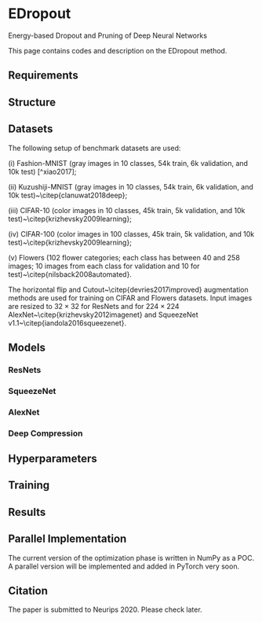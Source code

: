 # EDropout
Energy-based Dropout and Pruning of Deep Neural Networks

This page contains codes and description on the EDropout method.

## Requirements


## Structure

## Datasets
The following setup of benchmark datasets are used: 

(i) Fashion-MNIST (gray images in 10 classes, 54k train, 6k validation, and 10k test) [^xiao2017];

(ii) Kuzushiji-MNIST (gray images in 10 classes, 54k train, 6k validation, and 10k test)~\citep{clanuwat2018deep}; 

(iii) CIFAR-10 (color images in 10 classes, 45k train, 5k validation, and 10k test)~\citep{krizhevsky2009learning};

(iv) CIFAR-100 (color images in 100 classes, 45k train, 5k validation, and 10k test)~\citep{krizhevsky2009learning};

(v) Flowers (102 flower categories; each class has between 40 and 258 images; 10 images from each class for validation and 10 for test)~\citep{nilsback2008automated}. 

The horizontal flip and Cutout~\citep{devries2017improved} augmentation methods are used for training on CIFAR and Flowers datasets. Input images are resized to $32\times32$ for ResNets and for $224\times224$ AlexNet~\citep{krizhevsky2012imagenet} and SqueezeNet v1.1~\citep{iandola2016squeezenet}. 

## Models
### ResNets

### SqueezeNet

### AlexNet

### Deep Compression

## Hyperparameters


## Training


## Results


## Parallel Implementation
The current version of the optimization phase is written in NumPy as a POC. A parallel version will be implemented and added in PyTorch very soon.  

## Citation
The paper is submitted to Neurips 2020. Please check later.
